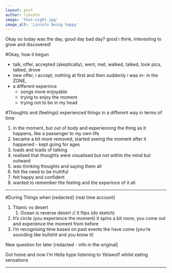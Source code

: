 ```yaml
---
layout: post
author: lincoln
image: 'that-night.jpg'
image_alt: 'Lincoln being happy'
---
```

Okay so today was the day, good day bad day? good i think, interesting to grow and discovered!

#Okay, how it begun
- talk, offer, accepted (skeptically), went, met, walked, talked, took pics, talked, drove
- new offer, i accept, nothing at first and then suddenly i was in- in the ZONE,
- a different experince
    - songs more enjoyable
    - trying to enjoy the moment 
    - trying not to be in my head 
    
#Thoughts and (feelings)
experienced things in a different way in terms of time 
1. in the moment, but out of body and experiencing the thing as it happens, like a passenger to my own life
2. became a bit more removed, started seeing the moment after it happened - kept going for ages 
3. loads and loads of talking 
4. realised that thoughts were visualised but not within the mind but outward 
5. was thinking thoughts and saying them all
6. felt the need to be truthful
7. felt happy and confident
8. wanted to remember the feeling and the experince of it all

---
#During
Things when [redacted] (real time account)

1. Titanic vs desert
    1. Ocean is reverse desert // it flips (do sketch)
2. It’s circle (you experience the moment) it spins a bit more, you come out and experience the moment from before
3. I’m recognising time based on past events the have come (you’re sounding like bullshit and you know it)

New question for later
[redacted - info in the original]

Got home and now I’m Hella hype listening to Yelawolf whilst eating sensations

---
